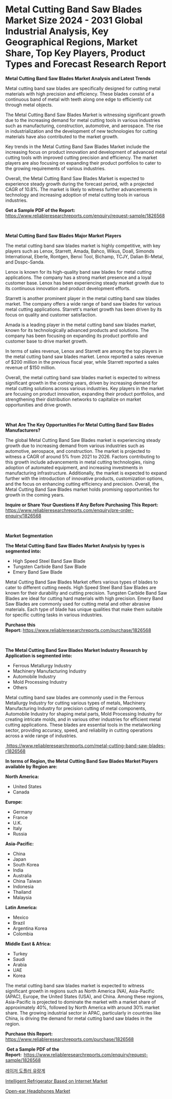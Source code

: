 <p><h1>Metal Cutting Band Saw Blades Market Size 2024 - 2031 Global Industrial Analysis, Key Geographical Regions, Market Share, Top Key Players, Product Types and Forecast Research Report</h1></p><p><strong>Metal Cutting Band Saw Blades Market Analysis and Latest Trends</strong></p>
<p><p>Metal cutting band saw blades are specifically designed for cutting metal materials with high precision and efficiency. These blades consist of a continuous band of metal with teeth along one edge to efficiently cut through metal objects.</p><p>The Metal Cutting Band Saw Blades Market is witnessing significant growth due to the increasing demand for metal cutting tools in various industries such as manufacturing, construction, automotive, and aerospace. The rise in industrialization and the development of new technologies for cutting materials have also contributed to the market growth.</p><p>Key trends in the Metal Cutting Band Saw Blades Market include the increasing focus on product innovation and development of advanced metal cutting tools with improved cutting precision and efficiency. The market players are also focusing on expanding their product portfolios to cater to the growing requirements of various industries.</p><p>Overall, the Metal Cutting Band Saw Blades Market is expected to experience steady growth during the forecast period, with a projected CAGR of 10.8%. The market is likely to witness further advancements in technology and increasing adoption of metal cutting tools in various industries.</p></p>
<p><strong>Get a Sample PDF of the Report:&nbsp;</strong> <a href="https://www.reliableresearchreports.com/enquiry/request-sample/1826568">https://www.reliableresearchreports.com/enquiry/request-sample/1826568</a></p>
<p>&nbsp;</p>
<p><strong>Metal Cutting Band Saw Blades Major Market Players</strong></p>
<p><p>The metal cutting band saw blades market is highly competitive, with key players such as Lenox, Starrett, Amada, Bahco, Wikus, Doall, Simonds International, Eberle, Rontgen, Benxi Tool, Bichamp, TCJY, Dalian Bi-Metal, and Dsspc-Sanda.</p><p>Lenox is known for its high-quality band saw blades for metal cutting applications. The company has a strong market presence and a loyal customer base. Lenox has been experiencing steady market growth due to its continuous innovation and product development efforts.</p><p>Starrett is another prominent player in the metal cutting band saw blades market. The company offers a wide range of band saw blades for various metal cutting applications. Starrett's market growth has been driven by its focus on quality and customer satisfaction.</p><p>Amada is a leading player in the metal cutting band saw blades market, known for its technologically advanced products and solutions. The company has been focusing on expanding its product portfolio and customer base to drive market growth.</p><p>In terms of sales revenue, Lenox and Starrett are among the top players in the metal cutting band saw blades market. Lenox reported a sales revenue of $200 million in the previous fiscal year, while Starrett reported a sales revenue of $150 million.</p><p>Overall, the metal cutting band saw blades market is expected to witness significant growth in the coming years, driven by increasing demand for metal cutting solutions across various industries. Key players in the market are focusing on product innovation, expanding their product portfolios, and strengthening their distribution networks to capitalize on market opportunities and drive growth.</p></p>
<p>&nbsp;</p>
<p><strong>What Are The Key Opportunities For Metal Cutting Band Saw Blades Manufacturers?</strong></p>
<p><p>The global Metal Cutting Band Saw Blades market is experiencing steady growth due to increasing demand from various industries such as automotive, aerospace, and construction. The market is projected to witness a CAGR of around 5% from 2021 to 2026. Factors contributing to this growth include advancements in metal cutting technologies, rising adoption of automated equipment, and increasing investments in manufacturing infrastructure. Additionally, the market is expected to expand further with the introduction of innovative products, customization options, and the focus on enhancing cutting efficiency and precision. Overall, the Metal Cutting Band Saw Blades market holds promising opportunities for growth in the coming years.</p></p>
<p><strong>Inquire or Share Your Questions If Any Before Purchasing This Report:</strong> <a href="https://www.reliableresearchreports.com/enquiry/pre-order-enquiry/1826568">https://www.reliableresearchreports.com/enquiry/pre-order-enquiry/1826568</a></p>
<p>&nbsp;</p>
<p><strong>Market Segmentation</strong></p>
<p><strong>The Metal Cutting Band Saw Blades Market Analysis by types is segmented into:</strong></p>
<p><ul><li>High Speed Steel Band Saw Blade</li><li>Tungsten Carbide Band Saw Blade</li><li>Emery Band Saw Blade</li></ul></p>
<p><p>Metal Cutting Band Saw Blades Market offers various types of blades to cater to different cutting needs. High Speed Steel Band Saw Blades are known for their durability and cutting precision. Tungsten Carbide Band Saw Blades are ideal for cutting hard materials with high precision. Emery Band Saw Blades are commonly used for cutting metal and other abrasive materials. Each type of blade has unique qualities that make them suitable for specific cutting tasks in various industries.</p></p>
<p><strong>Purchase this Report:&nbsp;</strong><a href="https://www.reliableresearchreports.com/purchase/1826568">https://www.reliableresearchreports.com/purchase/1826568</a></p>
<p>&nbsp;</p>
<p><strong>The Metal Cutting Band Saw Blades Market Industry Research by Application is segmented into:</strong></p>
<p><ul><li>Ferrous Metallurgy Industry</li><li>Machinery Manufacturing Industry</li><li>Automobile Industry</li><li>Mold Processing Industry</li><li>Others</li></ul></p>
<p><p>Metal cutting band saw blades are commonly used in the Ferrous Metallurgy Industry for cutting various types of metals, Machinery Manufacturing Industry for precision cutting of metal components, Automobile Industry for shaping metal parts, Mold Processing Industry for creating intricate molds, and in various other industries for efficient metal cutting applications. These blades are essential tools in the metalworking sector, providing accuracy, speed, and reliability in cutting operations across a wide range of industries.</p></p>
<p><a href="https://www.reliableresearchreports.com/metal-cutting-band-saw-blades-r1826568">&nbsp;https://www.reliableresearchreports.com/metal-cutting-band-saw-blades-r1826568</a></p>
<p><strong>In terms of Region, the Metal Cutting Band Saw Blades Market Players available by Region are:</strong></p>
<p>
    <p> <strong> North America: </strong>
        <ul>
            <li>United States</li>
            <li>Canada</li>
        </ul>
        </p> 
    <p> <strong> Europe: </strong>
        <ul>
            <li>Germany</li>
            <li>France</li>
            <li>U.K.</li>
            <li>Italy</li>
            <li>Russia</li>
        </ul>
        </p> 
    <p> <strong> Asia-Pacific: </strong>
        <ul>
            <li>China</li>
            <li>Japan</li>
            <li>South Korea</li>
            <li>India</li>
            <li>Australia</li>
            <li>China Taiwan</li>
            <li>Indonesia</li>
            <li>Thailand</li>
            <li>Malaysia</li>
        </ul>
        </p> 
    <p> <strong> Latin America: </strong>
        <ul>
            <li>Mexico</li>
            <li>Brazil</li>
            <li>Argentina Korea</li>
            <li>Colombia</li>
        </ul>
        </p> 
    <p> <strong> Middle East & Africa: </strong>
        <ul>
            <li>Turkey</li>
            <li>Saudi</li>
            <li>Arabia</li>
            <li>UAE</li>
            <li>Korea</li>
        </ul>
    </p>
    </p>
<p><p>The metal cutting band saw blades market is expected to witness significant growth in regions such as North America (NA), Asia-Pacific (APAC), Europe, the United States (USA), and China. Among these regions, Asia-Pacific is projected to dominate the market with a market share of approximately 40%, followed by North America with around 30% market share. The growing industrial sector in APAC, particularly in countries like China, is driving the demand for metal cutting band saw blades in the region.</p></p>
<p><strong>Purchase this Report: </strong><a href="https://www.reliableresearchreports.com/purchase/1826568">https://www.reliableresearchreports.com/purchase/1826568</a></p>
<p>&nbsp;<strong>Get a Sample PDF of the Report:&nbsp;&nbsp;</strong><a href="https://www.reliableresearchreports.com/enquiry/request-sample/1826568">https://www.reliableresearchreports.com/enquiry/request-sample/1826568</a></p>
<p><strong></strong></p>
<p><p><a href="https://medium.com/@cordiehyatt1/%EB%A0%88%EC%9D%B4%EC%A0%80-%EB%8F%84%ED%94%8C%EB%9F%AC-%ED%98%88%EB%A5%98%EA%B3%84-%EC%8B%9C%EC%9E%A5-%EC%8B%9C%EC%9E%A5-cagr-%EC%8B%9C%EC%9E%A5-%ED%8A%B8%EB%A0%8C%EB%93%9C-%EB%B0%8F-%EC%84%B1%EC%9E%A5-%EC%A0%84%EB%9E%B5%EC%97%90-%EB%8C%80%ED%95%9C-%ED%86%B5%EC%B0%B0%EB%A0%A5-a0ff9fd5a63d">레이저 도플러 유량계</a></p><p><a href="https://www.linkedin.com/pulse/intelligent-refrigerator-based-internet-market-key-successful-ssqnf?trackingId=kTKFrXbUoc6GP6qN6SNScw%3D%3D">Intelligent Refrigerator Based on Internet Market</a></p><p><a href="https://www.linkedin.com/pulse/open-ear-headphones-market-key-successful-business-strategy-kzo0c?trackingId=qyPg9Pr2jI5FtW2cCUBbKA%3D%3D">Open-ear Headphones Market</a></p></p>